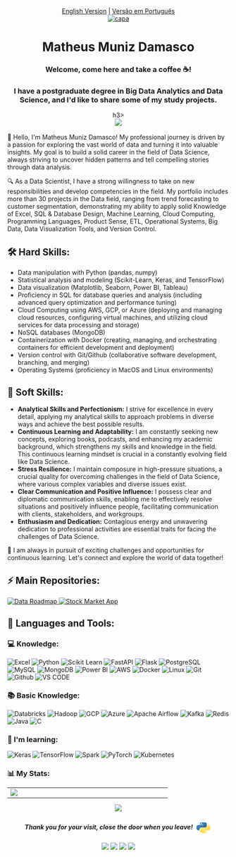 <div align="center">
 <a href="https://github.com/Math-Muniz/Math-Muniz/blob/main/README.md">English Version</a> | <a href="https://github.com/Math-Muniz/Math-Muniz/blob/main/README-pt.md">Versão em Português</a>
</div>

<div align="center">
 <a href="https://github.com/Math-Muniz?tab=repositories">
  <img src="https://cdn.discordapp.com/attachments/1063559719291199599/1075453403674710139/IMG_0287.png" alt="capa">
 </a>
</div>

<div align="center">
 
<h1 align="center"> Matheus Muniz Damasco</h1>

<h3>Welcome, come here and take a coffee ☕!</h3>

<h3>I have a postgraduate degree in Big Data Analytics and Data Science, and I'd like to share some of my study projects.</h3>h3>

 <div id="header" align="center">
  <a href="https://github.com/Math-Muniz?tab=repositories">
   <img src="https://www.puttiapps.com/home-2021-may/business_analitics-3/" width="250"/>
  </a>
 </div>
 
</a>
</div>
<div>
<p>👋 Hello, I'm Matheus Muniz Damasco! My professional journey is driven by a passion for exploring the vast world of data and turning it into valuable insights. My goal is to build a solid career in the field of Data Science, always striving to uncover hidden patterns and tell compelling stories through data analysis.</p>

<p>🔍 As a Data Scientist, I have a strong willingness to take on new responsibilities and develop competencies in the field. My portfolio includes more than 30 projects in the Data field, ranging from trend forecasting to customer segmentation, demonstrating my ability to apply solid Knowledge of Excel, SQL & Database Design, Machine Learning, Cloud Computing, Programming Languages, Product Sense, ETL, Operational Systems, Big Data, Data Visualization Tools, and Version Control.</p>

<h2>🛠️ Hard Skills:</h2>
<ul>
 <li>Data manipulation with Python (pandas, numpy)</li>
 <li>Statistical analysis and modeling (Scikit-Learn, Keras, and TensorFlow)</li>
 <li>Data visualization (Matplotlib, Seaborn, Power BI, Tableau)</li>
 <li>Proficiency in SQL for database queries and analysis (including advanced query optimization and performance tuning)</li>
 <li>Cloud Computing using AWS, GCP, or Azure (deploying and managing cloud resources, configuring virtual machines, and utilizing cloud services for data processing and storage)</li>
 <li>NoSQL databases (MongoDB)</li>
 <li>Containerization with Docker (creating, managing, and orchestrating containers for efficient development and deployment)</li>
 <li>Version control with Git/Github (collaborative software development, branching, and merging)</li>
 <li>Operating Systems (proficiency in MacOS and Linux environments)</li>
</ul>

<h2>🤝 Soft Skills:</h2>
<ul>
 <li><b>Analytical Skills and Perfectionism:</b> I strive for excellence in every detail, applying my analytical skills to approach problems in diverse ways and achieve the best possible results.</li>
 <li><b>Continuous Learning and Adaptability:</b> I am constantly seeking new concepts, exploring books, podcasts, and enhancing my academic background, which strengthens my skills and knowledge in the field. This continuous learning mindset is crucial in a constantly evolving field like Data Science.</li>
 <li><b>Stress Resilience:</b> I maintain composure in high-pressure situations, a crucial quality for overcoming challenges in the field of Data Science, where various complex variables and diverse issues exist.</li>
 <li><b>Clear Communication and Positive Influence:</b> I possess clear and diplomatic communication skills, enabling me to effectively resolve situations and positively influence people, facilitating communication with clients, stakeholders, and workgroups.</li>
 <li><b>Enthusiasm and Dedication:</b> Contagious energy and unwavering dedication to professional activities are essential traits for facing the challenges of Data Science.</li>
</ul>

<p>🚀 I am always in pursuit of exciting challenges and opportunities for continuous learning. Let's connect and explore the world of data together!</p>

</div>
<h2>⚡ Main Repositories:</h2>

 <a href="https://github.com/Math-Muniz/Data-Roadmap">
  <img src="https://github-readme-stats.vercel.app/api/pin/?username=Math-Muniz&repo=Data-Roadmap&title_color=fff&icon_color=f9f9f9&text_color=9f9f9f&bg_color=151515" alt="Data Roadmap">
 </a>
 <a href="https://github.com/Math-Muniz/Stock-Market-App">
  <img src="https://github-readme-stats.vercel.app/api/pin/?username=Math-Muniz&repo=Stock-Market-App&title_color=fff&icon_color=f9f9f9&text_color=9f9f9f&bg_color=151515" alt="Stock Market App">
 </a>
<div>
<h2>🚀 Languages and Tools:</h2>
<div>
 <h3>💻 Knowledge:</h3>
  <img src="https://img.shields.io/badge/Microsoft_Excel-217346?style=for-the-badge&logo=microsoft-excel&logoColor=white" alt="Excel">
  <img src="https://img.shields.io/badge/python-3670A0?style=for-the-badge&logo=python&logoColor=ffdd54" alt="Python">
  <img src="https://img.shields.io/badge/scikit--learn-%23F7931E.svg?style=for-the-badge&logo=scikit-learn&logoColor=white" alt="Scikit Learn">
  <img src="https://img.shields.io/badge/FastAPI-005571?style=for-the-badge&logo=fastapi" alt="FastAPI">
  <img src="https://img.shields.io/badge/flask-%23000.svg?style=for-the-badge&logo=flask&logoColor=white" alt="Flask">
  <img src="https://img.shields.io/badge/postgres-%23316192.svg?style=for-the-badge&logo=postgresql&logoColor=white" alt="PostgreSQL">
  <img src="https://img.shields.io/badge/mysql-%2300f.svg?style=for-the-badge&logo=mysql&logoColor=white" alt="MySQL">
  <img src="https://img.shields.io/badge/MongoDB-4EA94B?style=for-the-badge&logo=mongodb&logoColor=white" alt="MongoDB">
  <img src="https://img.shields.io/badge/power_bi-F2C811?style=for-the-badge&logo=powerbi&logoColor=black" alt="Power BI">
  <img src="https://img.shields.io/badge/AWS-%23FF9900.svg?style=for-the-badge&logo=amazon-aws&logoColor=white" alt="AWS">
  <img src="https://img.shields.io/badge/docker-%230db7ed.svg?style=for-the-badge&logo=docker&logoColor=white" alt="Docker">
  <img src="https://img.shields.io/badge/Linux-FCC624?style=for-the-badge&logo=linux&logoColor=black" alt="Linux">
  <img src="https://img.shields.io/badge/git-%23F05033.svg?style=for-the-badge&logo=git&logoColor=white" alt="Git">
  <img src="https://img.shields.io/badge/github-%23121011.svg?style=for-the-badge&logo=github&logoColor=white" alt="Github">
  <img src="https://img.shields.io/badge/VS%20Code%20Insiders-35b393.svg?style=for-the-badge&logo=visual-studio-code&logoColor=white" alt="VS CODE">
</div>
<div>
 <h3>📚 Basic Knowledge:</h3>
  <img src="https://img.shields.io/badge/Databricks-FF3621?style=for-the-badge&logo=Databricks&logoColor=white" alt="Databricks">
  <img src="https://img.shields.io/badge/Apache%20Hadoop-66CCFF?style=for-the-badge&logo=apachehadoop&logoColor=black" alt="Hadoop">
  <img src="https://img.shields.io/badge/Google_Cloud-4285F4?style=for-the-badge&logo=google-cloud&logoColor=white" alt="GCP">
  <img src="https://img.shields.io/badge/microsoft%20azure-0089D6?style=for-the-badge&logo=microsoft-azure&logoColor=white" alt="Azure">
  <img src="https://img.shields.io/badge/Apache%20Airflow-017CEE?style=for-the-badge&logo=Apache%20Airflow&logoColor=white" alt="Apache Airflow">
  <img src="https://img.shields.io/badge/Apache%20Kafka-000?style=for-the-badge&logo=apachekafka" alt="Kafka">
  <img src="https://img.shields.io/badge/redis-%23DD0031.svg?style=for-the-badge&logo=redis&logoColor=white" alt="Redis">
  <img src="https://img.shields.io/badge/Java-ED8B00?style=for-the-badge&logo=openjdk&logoColor=white" alt="Java">
  <img src="https://img.shields.io/badge/c-%2300599C.svg?style=for-the-badge&logo=c&logoColor=white" alt="C">
 </div>
 <div>
  <h3>🌱 I'm learning:</h3>
   <img src="https://img.shields.io/badge/Keras-%23D00000.svg?style=for-the-badge&logo=Keras&logoColor=white" alt="Keras">
   <img src="https://img.shields.io/badge/TensorFlow-%23FF6F00.svg?style=for-the-badge&logo=TensorFlow&logoColor=white" alt="TensorFlow">
   <img src="https://a11ybadges.com/badge?logo=apachespark" alt="Spark">
   <img src="https://img.shields.io/badge/PyTorch-%23EE4C2C.svg?style=for-the-badge&logo=PyTorch&logoColor=white" alt="PyTorch">
   <img src="https://img.shields.io/badge/kubernetes-%23326ce5.svg?style=for-the-badge&logo=kubernetes&logoColor=white" alt="Kubernetes">
 </div>
</div>
<h3>📊 My Stats:</h3>
<center>
  <table>
    <tr>
        <td><img width="350px" align="left" src="https://github-readme-stats.vercel.app/api/top-langs/?username=Math-Muniz&hide=html&layout=compact&theme=dracula" /></td> 

  </table>
</center>  


<div id="header" align="center">
  <img src="https://i.giphy.com/media/paTz7UZbPfTZFRYnnB/giphy.webp" width="200"/>
 
#### *Thank you for your visit, close the door when you leave!*  <img align="center" alt="Rafa-Python" height="30" width="40" src="https://raw.githubusercontent.com/devicons/devicon/master/icons/python/python-original.svg">
 
  <a href="https://www.linkedin.com/in/math-muniz/" target="_blank"><img src="https://img.shields.io/badge/-LinkedIn-%230077B5?style=for-the-badge&logo=linkedin&logoColor=white" target="_blank"></a> 
  <a href = "mailto:math.muniz.damasco@gmail.com"><img src="https://img.shields.io/badge/-Gmail-%23333?style=for-the-badge&logo=gmail&logoColor=white" target="_blank"></a>
  <a href="https://www.kaggle.com/mathmuniz" target="_blank"><img src="https://img.shields.io/badge/Kaggle-20BEFF?style=for-the-badge&logo=Kaggle&logoColor=white" target="_blank"></a>
  <a href="https://medium.com/@math-muniz" target="_blank"><img src="https://img.shields.io/badge/Medium-12100E?style=for-the-badge&logo=medium&logoColor=white" target="_blank"></a>

</div>

</div>
